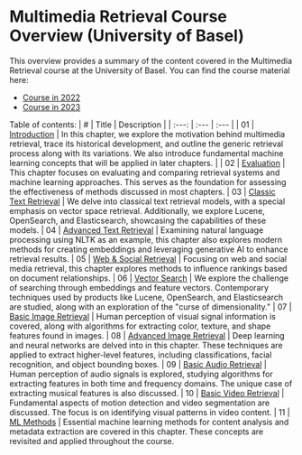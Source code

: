 # Multimedia Retrieval Course Overview (University of Basel)

This overview provides a summary of the content covered in the Multimedia Retrieval course at the University of Basel. You can find the course material here:
  - [Course in 2022](https://dmi.unibas.ch/de/studium/computer-science-informatik/lehrangebot-hs22/lecture-multimedia-retrieval/)
  - [Course in 2023](https://dmi.unibas.ch/de/studium/computer-science-informatik/lehrangebot-hs23/15731-lecture-multimedia-retrieval/)


Table of contents:
| # | Title | Description |
| :---: | :--- | :--- |
| 01 | [Introduction](chapter01/README.md) | In this chapter, we explore the motivation behind multimedia retrieval, trace its historical development, and outline the generic retrieval process along with its variations. We also introduce fundamental machine learning concepts that will be applied in later chapters. |
| 02 | [Evaluation](chapter02/README.md) | This chapter focuses on evaluating and comparing retrieval systems and machine learning approaches. This serves as the foundation for assessing the effectiveness of methods discussed in most chapters.
| 03 | [Classic Text Retrieval](chapter03/README.md) | We delve into classical text retrieval models, with a special emphasis on vector space retrieval. Additionally, we explore Lucene, OpenSearch, and Elasticsearch, showcasing the capabilities of these models.
| 04 | [Advanced Text Retrieval](chapter04/README.md) | Examining natural language processing using NLTK as an example, this chapter also explores modern methods for creating embeddings and leveraging generative AI to enhance retrieval results.
| 05 | [Web & Social Retrieval](chapter05/README.md) | Focusing on web and social media retrieval, this chapter explores methods to influence rankings based on document relationships.
| 06 | [Vector Search](chapter06/README.md) | We explore the challenge of searching through embeddings and feature vectors. Contemporary techniques used by products like Lucene, OpenSearch, and Elasticsearch are studied, along with an exploration of the "curse of dimensionality."
| 07 | [Basic Image Retrieval](chapter07/README.md) | Human perception of visual signal information is covered, along with algorithms for extracting color, texture, and shape features found in images.
| 08 | [Advanced Image Retrieval](chapter08/README.md) | Deep learning and neural networks are delved into in this chapter. These techniques are applied to extract higher-level features, including classifications, facial recognition, and object bounding boxes.
| 09 | [Basic Audio Retrieval](chapter09/README.md) | Human perception of audio signals is explored, studying algorithms for extracting features in both time and frequency domains. The unique case of extracting musical features is also discussed.
| 10 | [Basic Video Retrieval](chapter10/README.md) | Fundamental aspects of motion detection and video segmentation are discussed. The focus is on identifying visual patterns in video content.
| 11 | [ML Methods](chapter11/README.md) | Essential machine learning methods for content analysis and metadata extraction are covered in this chapter. These concepts are revisited and applied throughout the course.

